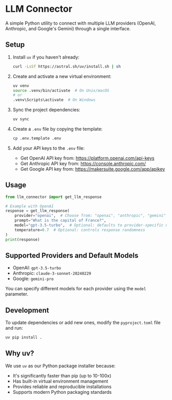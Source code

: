 # LLM Connector

A simple Python utility to connect with multiple LLM providers (OpenAI, Anthropic, and Google's Gemini) through a single interface.

## Setup

1. Install `uv` if you haven't already:
   ```bash
   curl -LsSf https://astral.sh/uv/install.sh | sh
   ```

2. Create and activate a new virtual environment:
   ```bash
   uv venv
   source .venv/bin/activate  # On Unix/macOS
   # or
   .venv\Scripts\activate  # On Windows
   ```

3. Sync the project dependencies:
   ```bash
   uv sync
   ```

4. Create a `.env` file by copying the template:
   ```bash
   cp .env.template .env
   ```

5. Add your API keys to the `.env` file:
   - Get OpenAI API key from: https://platform.openai.com/api-keys
   - Get Anthropic API key from: https://console.anthropic.com/
   - Get Google API key from: https://makersuite.google.com/app/apikey

## Usage

```python
from llm_connector import get_llm_response

# Example with OpenAI
response = get_llm_response(
    provider="openai",  # Choose from: "openai", "anthropic", "gemini"
    prompt="What is the capital of France?",
    model="gpt-3.5-turbo",  # Optional: defaults to provider-specific models
    temperature=0.7  # Optional: controls response randomness
)
print(response)
```

## Supported Providers and Default Models

- OpenAI: `gpt-3.5-turbo`
- Anthropic: `claude-3-sonnet-20240229`
- Google: `gemini-pro`

You can specify different models for each provider using the `model` parameter.

## Development

To update dependencies or add new ones, modify the `pyproject.toml` file and run:
```bash
uv pip install .
```

## Why uv?

We use `uv` as our Python package installer because:
- It's significantly faster than pip (up to 10-100x)
- Has built-in virtual environment management
- Provides reliable and reproducible installations
- Supports modern Python packaging standards 